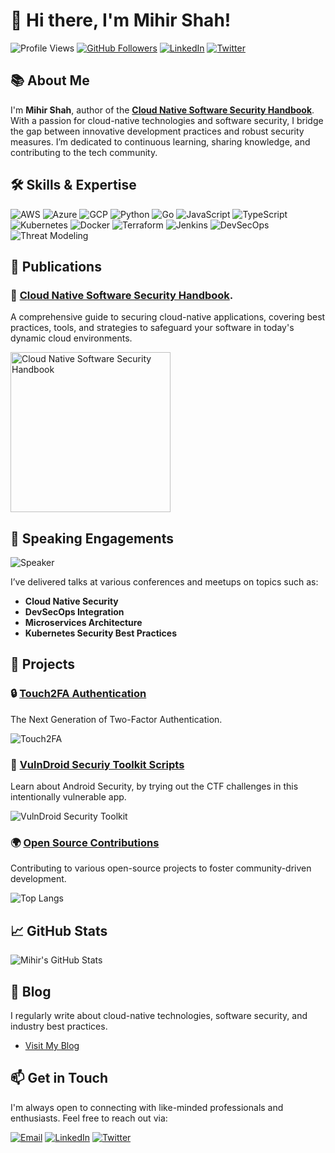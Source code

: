 # 👋 Hi there, I'm Mihir Shah!

![Profile Views](https://komarev.com/ghpvc/?username=mihir-shah99&color=brightgreen)
[![GitHub Followers](https://img.shields.io/github/followers/mihir-shah99?label=Follow&style=social)](https://github.com/mihir-shah99)
[![LinkedIn](https://img.shields.io/badge/LinkedIn-Connect-blue)](https://www.linkedin.com/in/mihir-shah99/)
[![Twitter](https://img.shields.io/badge/Twitter-@mihirshah99-1DA1F2?logo=twitter&logoColor=white)](https://twitter.com/mihirshah99)

## 📚 About Me

I'm **Mihir Shah**, author of the [**Cloud Native Software Security Handbook**](https://github.com/PacktPublishing/Cloud-Native-Software-Security-Handbook). With a passion for cloud-native technologies and software security, I bridge the gap between innovative development practices and robust security measures. I’m dedicated to continuous learning, sharing knowledge, and contributing to the tech community.

## 🛠️ Skills & Expertise

![AWS](https://img.shields.io/badge/AWS-232F3E?style=for-the-badge&logo=amazon-aws&logoColor=white)
![Azure](https://img.shields.io/badge/Azure-0078D4?style=for-the-badge&logo=microsoft-azure&logoColor=white)
![GCP](https://img.shields.io/badge/GCP-4285F4?style=for-the-badge&logo=google-cloud&logoColor=white)
![Python](https://img.shields.io/badge/Python-3776AB?style=for-the-badge&logo=python&logoColor=white)
![Go](https://img.shields.io/badge/Go-00ADD8?style=for-the-badge&logo=go&logoColor=white)
![JavaScript](https://img.shields.io/badge/JavaScript-F7DF1E?style=for-the-badge&logo=javascript&logoColor=black)
![TypeScript](https://img.shields.io/badge/TypeScript-3178C6?style=for-the-badge&logo=typescript&logoColor=white)
![Kubernetes](https://img.shields.io/badge/Kubernetes-326CE5?style=for-the-badge&logo=kubernetes&logoColor=white)
![Docker](https://img.shields.io/badge/Docker-2496ED?style=for-the-badge&logo=docker&logoColor=white)
![Terraform](https://img.shields.io/badge/Terraform-7B42BC?style=for-the-badge&logo=terraform&logoColor=white)
![Jenkins](https://img.shields.io/badge/Jenkins-D24939?style=for-the-badge&logo=jenkins&logoColor=white)
![DevSecOps](https://img.shields.io/badge/DevSecOps-2C3E50?style=for-the-badge)
![Threat Modeling](https://img.shields.io/badge/Threat_Modeling-8E44AD?style=for-the-badge)

## 📖 Publications

### 🌟 [Cloud Native Software Security Handbook](https://github.com/PacktPublishing/Cloud-Native-Software-Security-Handbook).
A comprehensive guide to securing cloud-native applications, covering best practices, tools, and strategies to safeguard your software in today's dynamic cloud environments.

<a href="https://www.packtpub.com/product/cloud-native-software-security-handbook/9781837636983"><img src="https://content.packt.com/B19675/cover_image_small.jpg" alt="Cloud Native Software Security Handbook" height="256px" align="center"></a>

## 🎤 Speaking Engagements

![Speaker](https://img.shields.io/badge/Speaker-Yes-green)

I’ve delivered talks at various conferences and meetups on topics such as:

- **Cloud Native Security**
- **DevSecOps Integration**
- **Microservices Architecture**
- **Kubernetes Security Best Practices**

## 💼 Projects

### 🔒 [Touch2FA Authentication](https://github.com/touch2fa/touch2fa)
The Next Generation of Two-Factor Authentication.

![Touch2FA](https://github-readme-stats.vercel.app/api/pin/?username=touch2fa&repo=touch2fa&theme=radical)

### 🤖 [VulnDroid Securiy Toolkit Scripts](https://github.com/mihir-shah99/VulnDroid)
Learn about Android Security, by trying out the CTF challenges in this intentionally vulnerable app.

![VulnDroid Security Toolkit](https://github-readme-stats.vercel.app/api/pin/?username=mihir-shah99&repo=VulnDroid&theme=radical)

### 🌍 [Open Source Contributions](https://github.com/mihir-shah99?tab=stars)
Contributing to various open-source projects to foster community-driven development.

![Top Langs](https://github-readme-stats.vercel.app/api/top-langs/?username=mihir-shah99&layout=compact&theme=radical)

## 📈 GitHub Stats

![Mihir's GitHub Stats](https://github-readme-stats.vercel.app/api?username=mihir-shah99&show_icons=true&theme=radical)

## 📝 Blog

I regularly write about cloud-native technologies, software security, and industry best practices.

- [Visit My Blog](https://mihirshah99.medium.com/)

## 📫 Get in Touch

I'm always open to connecting with like-minded professionals and enthusiasts. Feel free to reach out via:

[![Email](https://img.shields.io/badge/Email-mihir%40mihirshah.tech-c14438?style=for-the-badge&logo=gmail&logoColor=white)](mailto:mihir@mihirshah.tech)
[![LinkedIn](https://img.shields.io/badge/LinkedIn-Connect-blue?style=for-the-badge&logo=linkedin&logoColor=white)](https://www.linkedin.com/in/mihir-shah99/)
[![Twitter](https://img.shields.io/badge/Twitter-@mihirshah99-1DA1F2?style=for-the-badge&logo=twitter&logoColor=white)](https://twitter.com/mihirshah99)


